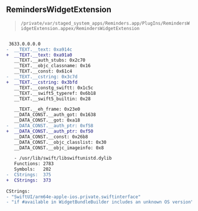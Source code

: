 ## RemindersWidgetExtension

> `/private/var/staged_system_apps/Reminders.app/PlugIns/RemindersWidgetExtension.appex/RemindersWidgetExtension`

```diff

 3633.0.0.0.0
-  __TEXT.__text: 0xa914c
+  __TEXT.__text: 0xa91a0
   __TEXT.__auth_stubs: 0x2c70
   __TEXT.__objc_classname: 0x16
   __TEXT.__const: 0x61c4
-  __TEXT.__cstring: 0x3c7d
+  __TEXT.__cstring: 0x3bfd
   __TEXT.__constg_swiftt: 0x1c5c
   __TEXT.__swift5_typeref: 0x6b18
   __TEXT.__swift5_builtin: 0x28

   __TEXT.__eh_frame: 0x23e0
   __DATA_CONST.__auth_got: 0x1638
   __DATA_CONST.__got: 0xa18
-  __DATA_CONST.__auth_ptr: 0xf58
+  __DATA_CONST.__auth_ptr: 0xf50
   __DATA_CONST.__const: 0x26b8
   __DATA_CONST.__objc_classlist: 0x30
   __DATA_CONST.__objc_imageinfo: 0x8

   - /usr/lib/swift/libswiftunistd.dylib
   Functions: 2783
   Symbols:   202
-  CStrings:  375
+  CStrings:  373
 
CStrings:
- "SwiftUI/arm64e-apple-ios.private.swiftinterface"
- "if #available in WidgetBundleBuilder includes an unknown OS version"

```
